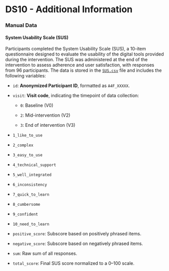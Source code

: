 # DS10 - Additional Information

### Manual Data

#### System Usability Scale (SUS)

Participants completed the System Usability Scale (SUS), a 10-item questionnaire designed to evaluate the usability of the digital tools provided during the intervention. The SUS was administered at the end of the intervention to assess adherence and user satisfaction, with responses from 96 participants. The data is stored in the [`SUS.csv`](https://github.com/AI4Food/AI4FoodDB/blob/master/datasets/DS10_AdditionalInformation/SUS.csv) file and includes the following variables:

-   `id`: **Anonymized Participant ID**, formatted as `A4F_XXXXX`.
    
-   `visit`: **Visit code**, indicating the timepoint of data collection:
    
    -   `0`: Baseline (V0)
        
    -   `2`: Mid-intervention (V2)
        
    -   `3`: End of intervention (V3)
        
-   `1_like_to_use`
    
-   `2_complex`
    
-   `3_easy_to_use`
    
-   `4_technical_support`
    
-   `5_well_integrated`
    
-   `6_inconsistency`
    
-   `7_quick_to_learn`
    
-   `8_cumbersome`
    
-   `9_confident`
    
-   `10_need_to_learn`
    
-   `positive_score`: Subscore based on positively phrased items.
    
-   `negative_score`: Subscore based on negatively phrased items.
    
-   `sum`: Raw sum of all responses.
    
-   `total_score`: Final SUS score normalized to a 0–100 scale.
